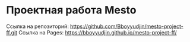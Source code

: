 # Проектная работа Mesto
Ссылка на репозиторий: https://github.com/Bboyyudjin/mesto-project-ff.git
Ссылка на Pages: https://bboyyudjin.github.io/mesto-project-ff/